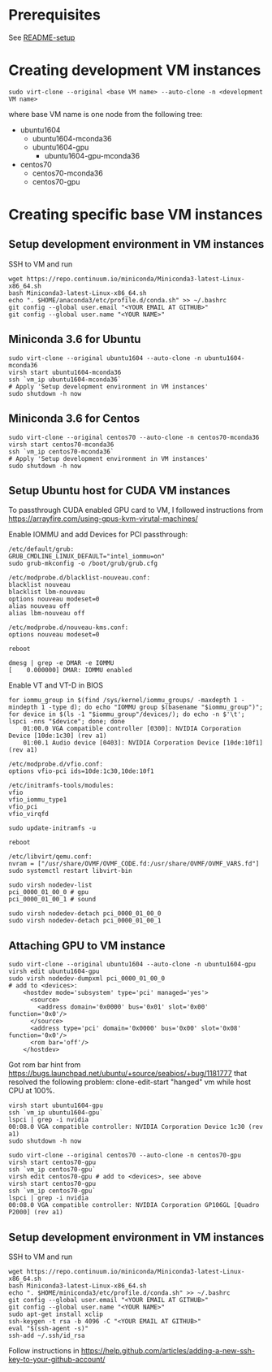# Prerequisites

See [README-setup](README-setup.md)

# Creating development VM instances

```
sudo virt-clone --original <base VM name> --auto-clone -n <development VM name>
```

where base VM name is one node from the following tree:

* ubuntu1604
  * ubuntu1604-mconda36
  * ubuntu1604-gpu
    * ubuntu1604-gpu-mconda36
* centos70
  * centos70-mconda36
  * centos70-gpu
  
# Creating specific base VM instances

## Setup development environment in VM instances

SSH to VM and run
```
wget https://repo.continuum.io/miniconda/Miniconda3-latest-Linux-x86_64.sh
bash Miniconda3-latest-Linux-x86_64.sh
echo ". $HOME/anaconda3/etc/profile.d/conda.sh" >> ~/.bashrc
git config --global user.email "<YOUR EMAIL AT GITHUB>"
git config --global user.name "<YOUR NAME>"
```

## Miniconda 3.6 for Ubuntu

```
sudo virt-clone --original ubuntu1604 --auto-clone -n ubuntu1604-mconda36
virsh start ubuntu1604-mconda36
ssh `vm_ip ubuntu1604-mconda36`
# Apply 'Setup development environment in VM instances'
sudo shutdown -h now
```

## Miniconda 3.6 for Centos

```
sudo virt-clone --original centos70 --auto-clone -n centos70-mconda36
virsh start centos70-mconda36
ssh `vm_ip centos70-mconda36`
# Apply 'Setup development environment in VM instances'
sudo shutdown -h now
```

## Setup Ubuntu host for CUDA VM instances

To passthrough CUDA enabled GPU card to VM, I followed instructions from
https://arrayfire.com/using-gpus-kvm-virutal-machines/

Enable IOMMU and add Devices for PCI passthrough:
```
/etc/default/grub:
GRUB_CMDLINE_LINUX_DEFAULT="intel_iommu=on"
sudo grub-mkconfig -o /boot/grub/grub.cfg

/etc/modprobe.d/blacklist-nouveau.conf:
blacklist nouveau
blacklist lbm-nouveau
options nouveau modeset=0
alias nouveau off
alias lbm-nouveau off

/etc/modprobe.d/nouveau-kms.conf:
options nouveau modeset=0

reboot

dmesg | grep -e DMAR -e IOMMU
[    0.000000] DMAR: IOMMU enabled
```

Enable VT and VT-D in BIOS

```
for iommu_group in $(find /sys/kernel/iommu_groups/ -maxdepth 1 -mindepth 1 -type d); do echo "IOMMU group $(basename "$iommu_group")"; for device in $(ls -1 "$iommu_group"/devices/); do echo -n $'\t'; lspci -nns "$device"; done; done
	01:00.0 VGA compatible controller [0300]: NVIDIA Corporation Device [10de:1c30] (rev a1)
	01:00.1 Audio device [0403]: NVIDIA Corporation Device [10de:10f1] (rev a1)

/etc/modprobe.d/vfio.conf:
options vfio-pci ids=10de:1c30,10de:10f1

/etc/initramfs-tools/modules:
vfio
vfio_iommu_type1
vfio_pci
vfio_virqfd

sudo update-initramfs -u

reboot

/etc/libvirt/qemu.conf:
nvram = ["/usr/share/OVMF/OVMF_CODE.fd:/usr/share/OVMF/OVMF_VARS.fd"]
sudo systemctl restart libvirt-bin

sudo virsh nodedev-list
pci_0000_01_00_0 # gpu
pci_0000_01_00_1 # sound

sudo virsh nodedev-detach pci_0000_01_00_0
sudo virsh nodedev-detach pci_0000_01_00_1
```

## Attaching GPU to VM instance

```
sudo virt-clone --original ubuntu1604 --auto-clone -n ubuntu1604-gpu
virsh edit ubuntu1604-gpu
sudo virsh nodedev-dumpxml pci_0000_01_00_0
# add to <devices>:
    <hostdev mode='subsystem' type='pci' managed='yes'>
      <source>
        <address domain='0x0000' bus='0x01' slot='0x00' function='0x0'/>
      </source>
      <address type='pci' domain='0x0000' bus='0x00' slot='0x08' function='0x0'/>
      <rom bar='off'/>
    </hostdev>
```

Got rom bar hint from https://bugs.launchpad.net/ubuntu/+source/seabios/+bug/1181777
that resolved the following problem: clone-edit-start "hanged" vm while host CPU at 100%.

```
virsh start ubuntu1604-gpu
ssh `vm_ip ubuntu1604-gpu`
lspci | grep -i nvidia
00:08.0 VGA compatible controller: NVIDIA Corporation Device 1c30 (rev a1)
sudo shutdown -h now

sudo virt-clone --original centos70 --auto-clone -n centos70-gpu
virsh start centos70-gpu
ssh `vm_ip centos70-gpu`
virsh edit centos70-gpu # add to <devices>, see above
virsh start centos70-gpu
ssh `vm_ip centos70-gpu`
lspci | grep -i nvidia
00:08.0 VGA compatible controller: NVIDIA Corporation GP106GL [Quadro P2000] (rev a1)
```

## Setup development environment in VM instances

SSH to VM and run

```
wget https://repo.continuum.io/miniconda/Miniconda3-latest-Linux-x86_64.sh
bash Miniconda3-latest-Linux-x86_64.sh
echo ". $HOME/miniconda3/etc/profile.d/conda.sh" >> ~/.bashrc
git config --global user.email "<YOUR EMAIL AT GITHUB>"
git config --global user.name "<YOUR NAME>"
sudo apt-get install xclip
ssh-keygen -t rsa -b 4096 -C "<YOUR EMAIL AT GITHUB>"
eval "$(ssh-agent -s)"
ssh-add ~/.ssh/id_rsa
```
Follow instructions in 
  https://help.github.com/articles/adding-a-new-ssh-key-to-your-github-account/
  
